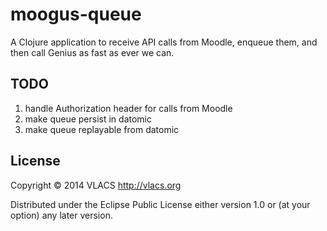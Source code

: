 # moogus-queue

A Clojure application to receive API calls from Moodle, enqueue them, and then call Genius as fast as ever we can.

## TODO
1. handle Authorization header for calls from Moodle
1. make queue persist in datomic
1. make queue replayable from datomic

## License

Copyright © 2014 VLACS http://vlacs.org

Distributed under the Eclipse Public License either version 1.0 or (at
your option) any later version.
